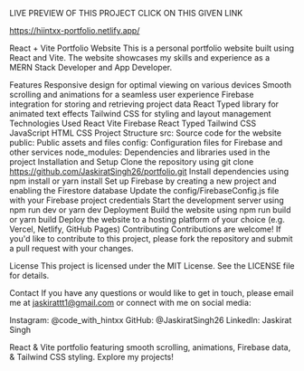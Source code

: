  LIVE PREVIEW OF THIS PROJECT 
 CLICK ON THIS GIVEN LINK 
 
https://hiintxx-portfolio.netlify.app/


React + Vite Portfolio Website
This is a personal portfolio website built using React and Vite. The website showcases my skills and experience as a MERN Stack Developer and App Developer.

Features
Responsive design for optimal viewing on various devices
Smooth scrolling and animations for a seamless user experience
Firebase integration for storing and retrieving project data
React Typed library for animated text effects
Tailwind CSS for styling and layout management
Technologies Used
React
Vite
Firebase
React Typed
Tailwind CSS
JavaScript
HTML
CSS
Project Structure
src: Source code for the website
public: Public assets and files
config: Configuration files for Firebase and other services
node_modules: Dependencies and libraries used in the project
Installation and Setup
Clone the repository using git clone https://github.com/JaskiratSingh26/portfolio.git
Install dependencies using npm install or yarn install
Set up Firebase by creating a new project and enabling the Firestore database
Update the config/FirebaseConfig.js file with your Firebase project credentials
Start the development server using npm run dev or yarn dev
Deployment
Build the website using npm run build or yarn build
Deploy the website to a hosting platform of your choice (e.g. Vercel, Netlify, GitHub Pages)
Contributing
Contributions are welcome! If you'd like to contribute to this project, please fork the repository and submit a pull request with your changes.

License
This project is licensed under the MIT License. See the LICENSE file for details.

Contact
If you have any questions or would like to get in touch, please email me at jaskirattt1@gmail.com or connect with me on social media:

Instagram: @code_with_hintxx
GitHub: @JaskiratSingh26
LinkedIn: Jaskirat Singh

React & Vite portfolio featuring smooth scrolling, animations, Firebase data, & Tailwind CSS styling. Explore my projects!

